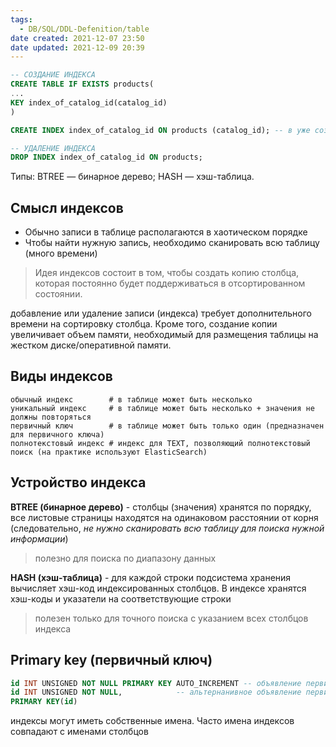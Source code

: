 ```yaml
---
tags:
  - DB/SQL/DDL-Defenition/table
date created: 2021-12-07 23:50
date updated: 2021-12-09 20:39
---
```


```sql
-- СОЗДАНИЕ ИНДЕКСА
CREATE TABLE IF EXISTS products(
...
KEY index_of_catalog_id(catalog_id)
)

CREATE INDEX index_of_catalog_id ON products (catalog_id); -- в уже созданной таблице

-- УДАЛЕНИЕ ИНДЕКСА
DROP INDEX index_of_catalog_id ON products;
```

Типы:
BTREE  — бинарное дерево;
HASH — хэш-таблица.

## Смысл индексов

- Обычно записи в таблице располагаются в хаотическом порядке
- Чтобы найти нужную запись, необходимо сканировать всю таблицу (много времени)

> Идея индексов состоит в том, чтобы создать копию столбца, которая постоянно будет поддерживаться в отсортированном состоянии.

добавление или удаление записи (индекса) требует дополнительного времени на сортировку столбца.
Кроме того, создание копии увеличивает объем памяти, необходимый для размещения таблицы на жестком диске/оперативной памяти.

## Виды индексов

```shell
обычный индекс        # в таблице может быть несколько
уникальный индекс     # в таблице может быть несколько + значения не должны повторяться
первичный ключ        # в таблице может быть только один (предназначен для первичного ключа)
полнотекстовый индекс # индекс для TEXT, позволяющий полнотекстовый поиск (на практике используют ElasticSearch)
```

## Устройство индекса

**BTREE  (бинарное дерево)** - столбцы (значения) хранятся по порядку, все листовые страницы находятся на одинаковом расстоянии от корня (следовательно, _не нужно сканировать всю таблицу для поиска нужной информации_)

> полезно для поиска по диапазону данных

**HASH (хэш-таблица)** - для каждой строки подсистема хранения вычисляет хэш-код индексированных столбцов. В индексе хранятся хэш-коды и указатели на соответствующие строки

> полезен только для точного поиска с указанием всех столбцов индекса

## Primary key (первичный ключ)

```sql
id INT UNSIGNED NOT NULL PRIMARY KEY AUTO_INCREMENT -- объявление первичного ключа
id INT UNSIGNED NOT NULL,            -- альтернанивное объявление первичного ключа
PRIMARY KEY(id)
```

индексы могут иметь собственные имена. Часто имена индексов совпадают с именами столбцов
